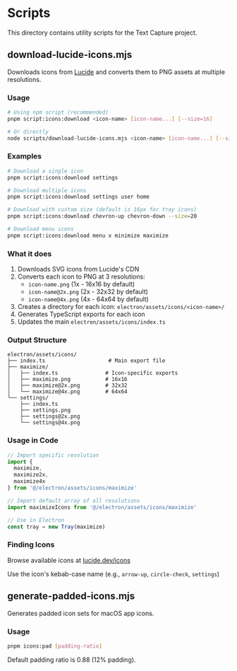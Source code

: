 # Scripts

This directory contains utility scripts for the Text Capture project.

## download-lucide-icons.mjs

Downloads icons from [Lucide](https://lucide.dev/icons/) and converts them to PNG assets at multiple resolutions.

### Usage

```bash
# Using npm script (recommended)
pnpm script:icons:download <icon-name> [icon-name...] [--size=16]

# Or directly
node scripts/download-lucide-icons.mjs <icon-name> [icon-name...] [--size=16]
```

### Examples

```bash
# Download a single icon
pnpm script:icons:download settings

# Download multiple icons
pnpm script:icons:download settings user home

# Download with custom size (default is 16px for tray icons)
pnpm script:icons:download chevron-up chevron-down --size=20

# Download menu icons
pnpm script:icons:download menu x minimize maximize
```

### What it does

1. Downloads SVG icons from Lucide's CDN
2. Converts each icon to PNG at 3 resolutions:
   - `icon-name.png` (1x - 16x16 by default)
   - `icon-name@2x.png` (2x - 32x32 by default)
   - `icon-name@4x.png` (4x - 64x64 by default)
3. Creates a directory for each icon: `electron/assets/icons/<icon-name>/`
4. Generates TypeScript exports for each icon
5. Updates the main `electron/assets/icons/index.ts`

### Output Structure

```
electron/assets/icons/
├── index.ts                    # Main export file
├── maximize/
│   ├── index.ts               # Icon-specific exports
│   ├── maximize.png           # 16x16
│   ├── maximize@2x.png        # 32x32
│   └── maximize@4x.png        # 64x64
└── settings/
    ├── index.ts
    ├── settings.png
    ├── settings@2x.png
    └── settings@4x.png
```

### Usage in Code

```typescript
// Import specific resolution
import {
  maximize,
  maximize2x,
  maximize4x
} from '@/electron/assets/icons/maximize'

// Import default array of all resolutions
import maximizeIcons from '@/electron/assets/icons/maximize'

// Use in Electron
const tray = new Tray(maximize)
```

### Finding Icons

Browse available icons at [lucide.dev/icons](https://lucide.dev/icons/)

Use the icon's kebab-case name (e.g., `arrow-up`, `circle-check`, `settings`)

## generate-padded-icons.mjs

Generates padded icon sets for macOS app icons.

### Usage

```bash
pnpm icons:pad [padding-ratio]
```

Default padding ratio is 0.88 (12% padding).
